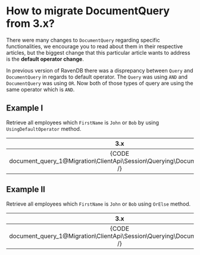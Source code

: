 ﻿# How to migrate DocumentQuery from 3.x?

There were many changes to `DocumentQuery` regarding specific functionalities, we encourage you to read about them in their respective articles, but the biggest change that this particular article wants to address is the **default operator change**.

In previous version of RavenDB there was a disprepancy between `Query` and `DocumentQuery` in regards to default operator. The `Query` was using `AND` and `DocumentQuery` was using `OR`. Now both of those types of query are using the same operator which is `AND`.

## Example I

Retrieve all employees which `FirstName` is `John` or `Bob` by using `UsingDefaultOperator` method.

| 3.x | 4.0 |
|:---:|:---:|
| {CODE document_query_1@Migration\ClientApi\Session\Querying\DocumentQuery.cs /} | {CODE document_query_2@Migration\ClientApi\Session\Querying\DocumentQuery.cs /} |

## Example II

Retrieve all employees which `FirstName` is `John` or `Bob` using `OrElse` method.

| 3.x | 4.0 |
|:---:|:---:|
| {CODE document_query_1@Migration\ClientApi\Session\Querying\DocumentQuery.cs /} | {CODE document_query_3@Migration\ClientApi\Session\Querying\DocumentQuery.cs /} |
